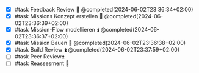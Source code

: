 - [x] #task Feedback Review 🔼 @completed(2024-06-02T23:36:34+02:00)
- [x] #task Missions Konzept erstellen 🔼 @completed(2024-06-02T23:36:39+02:00)
- [x] #task Mission-Flow modellieren ⏫ @completed(2024-06-02T23:36:37+02:00)
- [x] #task Mission Bauen 🔺 @completed(2024-06-02T23:36:38+02:00)
- [x] #task Build Review ⏫ @completed(2024-06-02T23:37:59+02:00)
- [ ] #task Peer Review⏫ 
- [ ] #task Reassesment 🔼
